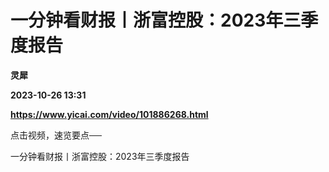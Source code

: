 # 一分钟看财报丨浙富控股：2023年三季度报告
**灵犀**

**2023-10-26 13:31**

**https://www.yicai.com/video/101886268.html**

点击视频，速览要点──

一分钟看财报丨浙富控股：2023年三季度报告